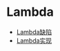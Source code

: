 # Lambda 

* [Lambda缺陷](https://segmentfault.com/a/1190000018857239)
* [Lambda实现](https://segmentfault.com/a/1190000019577184?utm_source=sf-backlinks)
